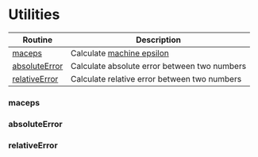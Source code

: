 # Utilities
| Routine | Description |
|---------|-------------|
| [maceps](#maceps)  | Calculate [machine epsilon](https://en.wikipedia.org/wiki/Machine_epsilon) |
| [absoluteError](#absoluteError) | Calculate absolute error between two numbers |
| [relativeError](#relativeError) | Calculate relative error between two numbers |

### maceps

### absoluteError

### relativeError
